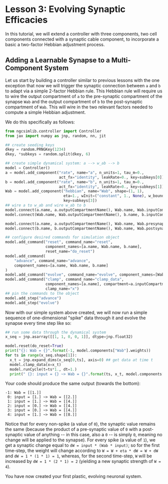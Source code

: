 # Lesson 3: Evolving Synaptic Efficacies

In this tutorial, we will extend a controller with three components,
two cell components connected with a synaptic cable component, to incorporate a
basic a two-factor Hebbian adjustment process.

## Adding a Learnable Synapse to a Multi-Component System

Let us start by building a controller similar to previous lessons with the one
exception that now we will trigger the synaptic connection between `a` and `b`
to adapt via a simple 2-factor Hebbian rule. This Hebbian rule will require us
to wire the output compartment of `a` to the pre-synaptic compartment of the
synapse `Wab` and the output compartment of `b` to the post-synaptic
compartment of `Wab`. This will wire in the two relevant factors needed to
compute a simple Hebbian adjustment.

We do this specifically as follows:

```python
from ngcsimlib.controller import Controller
from jax import numpy as jnp, random, nn, jit

## create seeding keys
dkey = random.PRNGKey(1234)
dkey, *subkeys = random.split(dkey, 6)

## create simple dynamical system: a --> w_ab --> b
model = Controller()
a = model.add_component("rate", name="a", n_units=1, tau_m=0.,
                        act_fx="identity", leakRate=0., key=subkeys[0])
b = model.add_component("rate", name="b", n_units=1, tau_m=0.,
                        act_fx="identity", leakRate=0., key=subkeys[1])
Wab = model.add_component("hebbian", name="Wab", shape=(1, 1),
                          eta=1., wInit=("constant", 1., None), w_bound=0.,
                          key=subkeys[3])
## wire a to w_ab and wire w_ab to b
model.connect(a.name, a.outputCompartmentName(), Wab.name, Wab.inputCompartmentName())
model.connect(Wab.name, Wab.outputCompartmentName(), b.name, b.inputCompartmentName())

model.connect(a.name, a.outputCompartmentName(), Wab.name, Wab.presynapticCompartmentName())
model.connect(b.name, b.outputCompartmentName(), Wab.name, Wab.postsynapticCompartmentName())

## configure desired commands for simulation object
model.add_command("reset", command_name="reset",
                  component_names=[a.name, Wab.name, b.name],
                  reset_name="do_reset")
model.add_command(
    "advance", command_name="advance",
    component_names=[a.name, Wab.name, b.name]
)
model.add_command("evolve", command_name="evolve", component_names=[Wab.name])
model.add_command("clamp", command_name="clamp_data",
                  component_names=[a.name], compartment=a.inputCompartmentName(),
                  clamp_name="x")
## pin the commands to the object
model.add_step("advance")
model.add_step("evolve")
```

Now with our simple system above created, we will now run a simple sequence
of one-dimensional "spike" data through it and evolve the synapse every time
step like so:

```python
## run some data through the dynamical system
x_seq = jnp.asarray([[1, 1, 0, 0, 1]], dtype=jnp.float32)

model.reset(do_reset=True)
print("{}: Wab = {}".format(-1, model.components["Wab"].weights))
for ts in range(x_seq.shape[1]):
  x_t = jnp.expand_dims(x_seq[0,ts], axis=0) ## get data at time t
  model.clamp_data(x=x_t)
  model.runCycle(t=ts*1., dt=1.)
  print(" {}: input = {} ~> Wab = {}".format(ts, x_t, model.components["Wab"].weights))
```

Your code should produce the same output (towards the bottom):

```console
-1: Wab = [[1.]]
 0: input = [1.] ~> Wab = [[2.]]
 1: input = [1.] ~> Wab = [[4.]]
 2: input = [0.] ~> Wab = [[4.]]
 3: input = [0.] ~> Wab = [[4.]]
 4: input = [1.] ~> Wab = [[8.]]
```

Notice that for every non-spike (a value of `0`), the synaptic value remains
the same (because the product of a pre-synaptic value of `0` with a post-synaptic
value of anything -- in this case, also a `0` -- is simply `0`, meaning no
change will be applied to the synapse). For every spike (a value of `1`), we
get a synaptic change equal to `dW = input * (Wab * input)`; so for the
first time-step, the weight will change according to
`W = W + eta * dW = W + dW` and `dW = 1 * (1 * 1) = 1`, whereas, for the
second time-step, `W` will be increased by `dW = 1 * (2 * 1) = 2` (yielding a
  new synaptic strength of `W = 4`).

You have now created your first plastic, evolving neuronal system.
